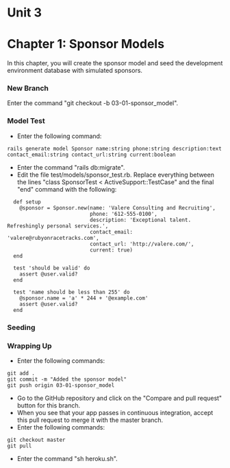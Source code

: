 # Unit 3
# Chapter 1: Sponsor Models
In this chapter, you will create the sponsor model and seed the development environment database with simulated sponsors.

### New Branch
Enter the command "git checkout -b 03-01-sponsor_model".

### Model Test
* Enter the following command:
```
rails generate model Sponsor name:string phone:string description:text contact_email:string contact_url:string current:boolean 
```
* Enter the command "rails db:migrate".
* Edit the file test/models/sponsor_test.rb.  Replace everything between the lines "class SponsorTest < ActiveSupport::TestCase" and the final "end" command with the following:
```
  def setup
    @sponsor = Sponsor.new(name: 'Valere Consulting and Recruiting',
                           phone: '612-555-0100',
                           description: 'Exceptional talent. Refreshingly personal services.',
                           contact_email: 'valere@rubyonracetracks.com',
                           contact_url: 'http://valere.com/',
                           current: true)
  end

  test 'should be valid' do
    assert @user.valid?
  end

  test 'name should be less than 255' do
    @sponsor.name = 'a' * 244 + '@example.com'
    assert @user.valid?
  end
```


### Seeding

### Wrapping Up
* Enter the following commands:
```
git add .
git commit -m "Added the sponsor model"
git push origin 03-01-sponsor_model
```
* Go to the GitHub repository and click on the "Compare and pull request" button for this branch.
* When you see that your app passes in continuous integration, accept this pull request to merge it with the master branch.
* Enter the following commands:
```
git checkout master
git pull
```
* Enter the command "sh heroku.sh".
